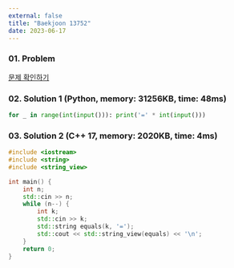```yaml
---
external: false
title: "Baekjoon 13752"
date: 2023-06-17
---
```


### 01. Problem

[문제 확인하기](https://www.acmicpc.net/problem/13752)

### 02. Solution 1 (Python, memory: 31256KB, time: 48ms)

```python
for _ in range(int(input())): print('=' * int(input()))
```

### 03. Solution 2 (C++ 17, memory: 2020KB, time: 4ms)

```C++
#include <iostream>
#include <string>
#include <string_view>

int main() {
    int n;
    std::cin >> n;
    while (n--) {
        int k;
        std::cin >> k;
        std::string equals(k, '=');
        std::cout << std::string_view(equals) << '\n';
    }
    return 0;
}
```
